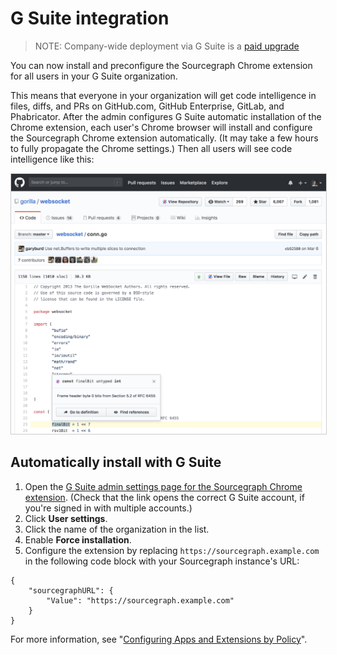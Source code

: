 # G Suite integration

> NOTE: Company-wide deployment via G Suite is a [paid upgrade](https://about.sourcegraph.com/pricing)

You can now install and preconfigure the Sourcegraph Chrome extension for all users in your G Suite organization.

This means that everyone in your organization will get code intelligence in
files, diffs, and PRs on GitHub.com, GitHub Enterprise, GitLab, and Phabricator. After
the admin configures G Suite automatic installation of the Chrome extension,
each user's Chrome browser will install and configure the Sourcegraph Chrome
extension automatically. (It may take a few hours to fully propagate the Chrome
settings.) Then all users will see code intelligence like this:

<img src="img/GitHubGSuiteDemo.png" style="border: 1px solid #ccc"/>

## Automatically install with G Suite

1.  Open the [G Suite admin settings page for the Sourcegraph Chrome extension](https://admin.google.com/AdminHome#ChromeAppDetails:appId=dgjhfomjieaadpoljlnidmbgkdffpack&appType=CHROME&flyout=reg). (Check that the link opens the correct G Suite account, if you're signed in with multiple accounts.)
2.  Click **User settings**.
3.  Click the name of the organization in the list.
4.  Enable **Force installation**.
5.  Configure the extension by replacing `https://sourcegraph.example.com` in the following code block with your Sourcegraph instance's URL:

```
{
    "sourcegraphURL": {
        "Value": "https://sourcegraph.example.com"
    }
}
```

For more information, see "[Configuring Apps and Extensions by Policy](http://www.chromium.org/administrators/configuring-policy-for-extensions)".
